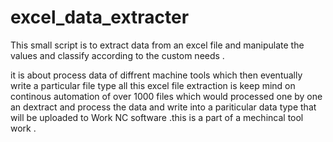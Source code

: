 # excel_data_extracter

This small script is to extract data from an excel file and manipulate the values and classify according to the custom needs .

it is about process data of diffrent machine tools which then eventually write a particular file type all this excel file extraction is keep mind on continous automation of over 1000 files which would processed one by one an dextract and process the data and write into a pariticular data type that will be uploaded to Work NC software .this is a part of a mechincal tool work .  
